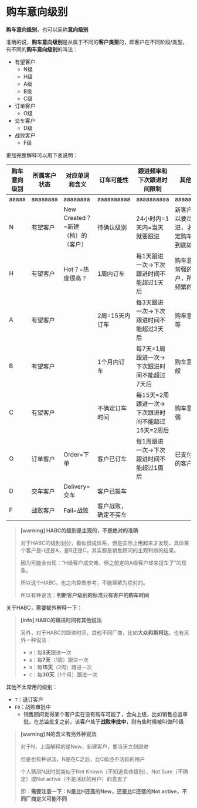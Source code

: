 # 购车意向级别

**购车意向级别**，也可以简称**意向级别**

准确的说，**购车意向级别**是从属于不同的**客户类型**的，即客户在不同阶段/类型，有不同的**购车意向级别**的叫法：
* 有望客户
  * N级
  * H级
  * A级
  * B级
  * C级
* 订单客户
  * O级
* 交车客户
  * D级
* 战败客户
  * F级


更加完整解释可以用下表说明：

| 购车意向级别 | 所属客户状态 | 对应单词和含义 | 订车可能性 | 跟进频率和下次跟进时间限制 | 其他说明 |
| ---------- | ---------- | ------- | -------- | ----------- | ------- |
| aaaaa | aaaaaaaa | aaaaaaaa | aaaaaaaaaa | aaaaaaaaaa | aaaaaaaaaa |
| N | 有望客户 | New Created？=新建（档）的（客户）| 待确认级别 | 24小时内=1天内=当天就要跟进 | 新客户，所以要尽快跟进，才能确定购车意向到底如何 |
| H | 有望客户 | Hot？=热度很高？| 1周内订车 | 每1天跟进一次->下次跟进时间不能超过1天后 | 购车意向非常强的客户，所以多频繁的跟进 |
| A | 有望客户 |  | 2周=15天内订车 | 每3天跟进一次->下次跟进时间不能超过3天后 | 购车意向中等 |
| B | 有望客户 |  | 1个月内订车 | 每7天=1周跟进一次->下次跟进时间不能超过7天后 | 购车意向一般 |
| C | 有望客户 |  | 不确定订车时间 | 每15天=2周跟进一次->下次跟进时间不能超过15天=2周后 | 购车意向很弱 |
| O | 订单客户 | Order=下单 | 客户已订车 | 每1周跟进一次->下次跟进时间不能超过1周后 | 已支付定金的客户 |
| D | 交车客户 | Delivery=交车 | 客户已提车 | |  |
| F | 战败客户 | Fail=战败 | 客户战败，确定不买车 | | |


> **[warning] HABC的级别是主观的，不是绝对的准确**
> 
> 对于HABC的级别划分，看似很成体系，但是实际上用起来才发现，具体某个客户是H还是A，是B还是C，其实都是销售顾问的主观判断的结果。
>
> 因为可能会出现：“H级客户成交难，但之前定的A级客户却来提车了”的现象。
>
> 所以这个HABC，也之内算做参考，不能理解为绝对的。
>
> 所以有种说法：**判断客户级别的标准只有客户的购车时间**

关于HABC，需要额外解释一下：
> **[info] HABC的跟进时间有其他说法**
>
> 另外，对于HABC的跟进时间，其他不同厂商，比如**大众和斯柯达**，也有另外一种说法：
> * `H`：每**3天**跟进一次 
> * `A`：每**7天**（1周）跟进一次
> * `B`：每**15天**（2周）跟进一次
> * `C`：每**30天**（1个月）跟进一次

其他不太常用的级别：
* `T`：退订客户
* `F0`：战败审批中
  * 销售顾问觉得某个客户实在没有购车可能了，会向上级，比如销售总监审批，在总监批复之前，该客户处于**战败审批中**，则有些时候被叫做F0级

> **[warning] N的含义有另外种说法**
> 
> 对于N，上面解释的是New，新建客户，要当天立刻跟进
>
> 但是也有种说法，N是在C之后，比C级还不活跃的用户
>
> 个人猜测N此时就类似于Not Known（不知道具体级别）、Not Sure（不确定）或Not active（不是活跃的用户）的意思了
>
> 即：**需要注意一下：N是比H还高的New，还是比C还低的Not active，不同厂商定义可能不同**
